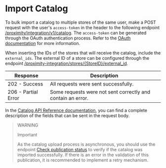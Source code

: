 # Import Catalog

To bulk import a catalog to multiple stores of the same user, make a POST request with the user's `access-token` in the header to the following endpoint [/proximity/integration/v1/catalog](/developers/en/reference/mp_delivery/_proximity_integrationcatalog/post). The `access-token` can be generated through the OAuth authentication process. Refer to the [OAuth documentation](/developers/en/docs/mp-delivery/additional-content/security/oauth/introduction) for more information.

When inserting the IDs of the stores that will receive the catalog, include the `external_ids`. The external ID of a store can be configured through the endpoint [/proximity-integration/stores/{StoreID}/external_id](/developers/en/reference/mp_delivery/_proximity-integration_stores_StoreID_external_id/put).

| Response | Description |
|---|---|
| 202 - Success | All requests were sent successfully. |
| 206 - Partial Error | Some requests were not sent correctly and contain an error. |


In the [Catalog API Reference documentation](/developers/en/reference/mp_delivery/_proximity_integrationcatalog/post), you can find a complete description of the fields that can be sent in the request body.

> WARNING
>
> Important
>
> As the catalog upload process is asynchronous, you should use the endpoint [Check publication status](/developers/en/reference/mp_delivery/_proximity_integrationcatalog_publication_id/get) to verify if the catalog was imported successfully. If there is an error in the validation of this publication, it is recommended to implement a retry mechanism.
